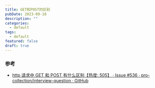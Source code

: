 ```yaml
---
title: GET和POST的区别
pubDate: 2023-09-18
description: ""
categories:
  - default
tags:
  - default
featured: false
draft: true
---
```


### 参考

- [http 请求中 GET 和 POST 有什么区别【热度: 505】 · Issue #536 · pro-collection/interview-question · GitHub](https://github.com/pro-collection/interview-question/issues/536)